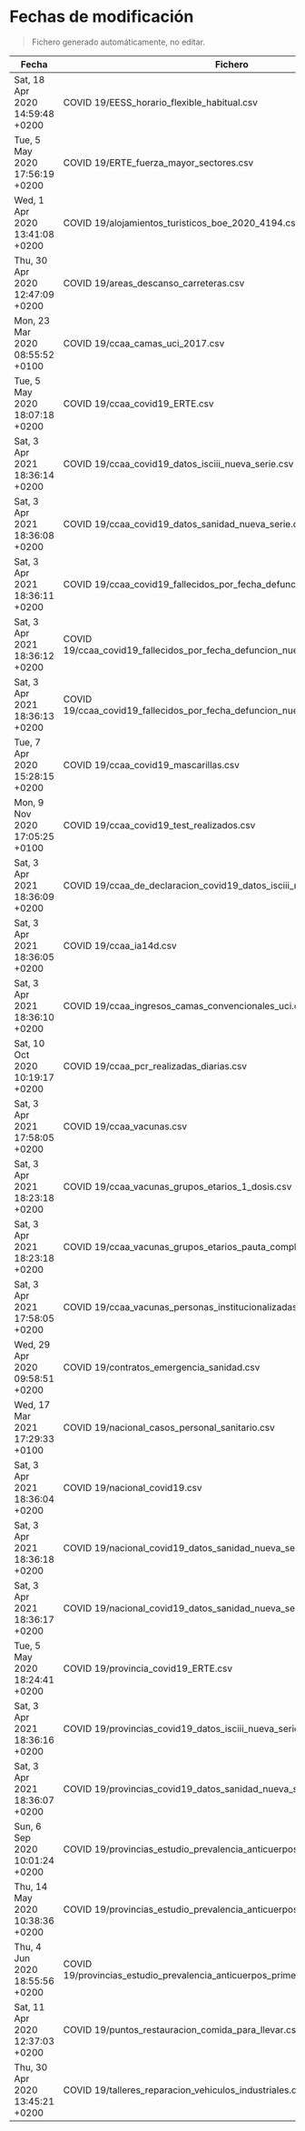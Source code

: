 # Fechas de modificación

> Fichero generado automáticamente, no editar.

| Fecha                           | Fichero                  |
|---------------------------------|--------------------------|
| Sat, 18 Apr 2020 14:59:48 +0200  | COVID 19/EESS_horario_flexible_habitual.csv |
| Tue, 5 May 2020 17:56:19 +0200  | COVID 19/ERTE_fuerza_mayor_sectores.csv |
| Wed, 1 Apr 2020 13:41:08 +0200  | COVID 19/alojamientos_turisticos_boe_2020_4194.csv |
| Thu, 30 Apr 2020 12:47:09 +0200  | COVID 19/areas_descanso_carreteras.csv |
| Mon, 23 Mar 2020 08:55:52 +0100  | COVID 19/ccaa_camas_uci_2017.csv |
| Tue, 5 May 2020 18:07:18 +0200  | COVID 19/ccaa_covid19_ERTE.csv |
| Sat, 3 Apr 2021 18:36:14 +0200  | COVID 19/ccaa_covid19_datos_isciii_nueva_serie.csv |
| Sat, 3 Apr 2021 18:36:08 +0200  | COVID 19/ccaa_covid19_datos_sanidad_nueva_serie.csv |
| Sat, 3 Apr 2021 18:36:11 +0200  | COVID 19/ccaa_covid19_fallecidos_por_fecha_defuncion_nueva_serie.csv |
| Sat, 3 Apr 2021 18:36:12 +0200  | COVID 19/ccaa_covid19_fallecidos_por_fecha_defuncion_nueva_serie_long.csv |
| Sat, 3 Apr 2021 18:36:13 +0200  | COVID 19/ccaa_covid19_fallecidos_por_fecha_defuncion_nueva_serie_original.csv |
| Tue, 7 Apr 2020 15:28:15 +0200  | COVID 19/ccaa_covid19_mascarillas.csv |
| Mon, 9 Nov 2020 17:05:25 +0100  | COVID 19/ccaa_covid19_test_realizados.csv |
| Sat, 3 Apr 2021 18:36:09 +0200  | COVID 19/ccaa_de_declaracion_covid19_datos_isciii_nueva_serie.csv |
| Sat, 3 Apr 2021 18:36:05 +0200  | COVID 19/ccaa_ia14d.csv |
| Sat, 3 Apr 2021 18:36:10 +0200  | COVID 19/ccaa_ingresos_camas_convencionales_uci.csv |
| Sat, 10 Oct 2020 10:19:17 +0200  | COVID 19/ccaa_pcr_realizadas_diarias.csv |
| Sat, 3 Apr 2021 17:58:05 +0200  | COVID 19/ccaa_vacunas.csv |
| Sat, 3 Apr 2021 18:23:18 +0200  | COVID 19/ccaa_vacunas_grupos_etarios_1_dosis.csv |
| Sat, 3 Apr 2021 18:23:18 +0200  | COVID 19/ccaa_vacunas_grupos_etarios_pauta_completa.csv |
| Sat, 3 Apr 2021 17:58:05 +0200  | COVID 19/ccaa_vacunas_personas_institucionalizadas.csv |
| Wed, 29 Apr 2020 09:58:51 +0200  | COVID 19/contratos_emergencia_sanidad.csv |
| Wed, 17 Mar 2021 17:29:33 +0100  | COVID 19/nacional_casos_personal_sanitario.csv |
| Sat, 3 Apr 2021 18:36:04 +0200  | COVID 19/nacional_covid19.csv |
| Sat, 3 Apr 2021 18:36:18 +0200  | COVID 19/nacional_covid19_datos_sanidad_nueva_serie.csv |
| Sat, 3 Apr 2021 18:36:17 +0200  | COVID 19/nacional_covid19_datos_sanidad_nueva_serie_grupos_edad.csv |
| Tue, 5 May 2020 18:24:41 +0200  | COVID 19/provincia_covid19_ERTE.csv |
| Sat, 3 Apr 2021 18:36:16 +0200  | COVID 19/provincias_covid19_datos_isciii_nueva_serie.csv |
| Sat, 3 Apr 2021 18:36:07 +0200  | COVID 19/provincias_covid19_datos_sanidad_nueva_serie.csv |
| Sun, 6 Sep 2020 10:01:24 +0200  | COVID 19/provincias_estudio_prevalencia_anticuerpos_final.csv |
| Thu, 14 May 2020 10:38:36 +0200  | COVID 19/provincias_estudio_prevalencia_anticuerpos_primera_ronda.csv |
| Thu, 4 Jun 2020 18:55:56 +0200  | COVID 19/provincias_estudio_prevalencia_anticuerpos_primera_y_segunda_ronda.csv |
| Sat, 11 Apr 2020 12:37:03 +0200  | COVID 19/puntos_restauracion_comida_para_llevar.csv |
| Thu, 30 Apr 2020 13:45:21 +0200  | COVID 19/talleres_reparacion_vehiculos_industriales.csv |
